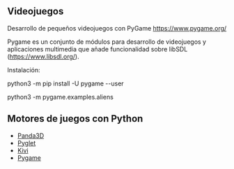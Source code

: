 ## Videojuegos

Desarrollo de pequeños videojuegos con PyGame https://www.pygame.org/

Pygame es un conjunto de módulos para desarrollo de videojuegos y aplicaciones multimedia que añade funcionalidad sobre libSDL (https://www.libsdl.org/). 

Instalación:

python3 -m pip install -U pygame --user

python3 -m pygame.examples.aliens

## Motores de juegos con Python

- [Panda3D](https://www.panda3d.org/features/)
- [Pyglet](http://pyglet.org/)
- [Kivi](https://kivy.org/)
- [Pygame](https://www.pygame.org/)
